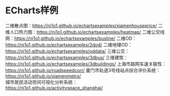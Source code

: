 # ECharts样例

二维散点图：https://ni1o1.github.io/echartsexamples/xiamenhouseprice/
二维人口热力图：https://ni1o1.github.io/echartsexamples/heatmap/
二维公交线网：https://ni1o1.github.io/echartsexamples/busline/
二维OD：https://ni1o1.github.io/echartsexamples/2dod/
二维地理OD：https://ni1o1.github.io/echartsexamples/oddata/
三维公交：https://ni1o1.github.io/echartsexamples/3dbus/
三维建筑：https://ni1o1.github.io/echartsexamples/3dbuildings/
上海市路网车速关联性：https://ni1o1.github.io/roadspeedcorr/
厦门市轨道3号线站点综合评价系统：https://ni1o1.github.io/xiamenmetro/  
城市居民活动空间可视化分析系统：https://ni1o1.github.io/activityspace_shanghai/
